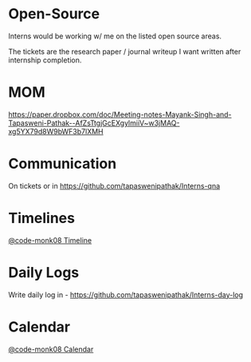 # Open-Source
Interns would be working w/ me on the listed open source areas.

The tickets are the research paper / journal writeup I want written after internship completion.

# MOM

https://paper.dropbox.com/doc/Meeting-notes-Mayank-Singh-and-Tapasweni-Pathak--AfZsTtgjGcEXgylmiiV~w3jMAQ-xg5YX79d8W9bWF3b7lXMH

# Communication

On tickets or in https://github.com/tapaswenipathak/Interns-qna

# Timelines

[@code-monk08 Timeline](https://paper.dropbox.com/doc/Meeting-notes-Mayank-Singh-and-Tapasweni-Pathak--AfbuKOCVgn425DAn_~Unb6ZDAQ-xg5YX79d8W9bWF3b7lXMH)


# Daily Logs

Write daily log in - https://github.com/tapaswenipathak/Interns-day-log

# Calendar

[@code-monk08 Calendar](https://calendly.com/code-monk08)
